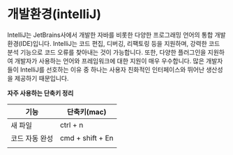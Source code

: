 # 개발환경(intelliJ)

IntelliJ는 JetBrains사에서 개발한 자바를 비롯한 다양한 프로그래밍 언어의 통합 개발 환경(IDE)입니다. IntelliJ는 코드 편집, 디버깅, 리팩토링 등을 지원하며, 강력한 코드 분석 기능으로 코드 오류를 찾아내는 것이 가능합니다. 또한, 다양한 플러그인을 지원하여 개발자가 사용하는 언어와 프레임워크에 대한 지원이 매우 우수합니다. 많은 개발자들이 IntelliJ를 선호하는 이유 중 하나는 사용자 친화적인 인터페이스와 뛰어난 생산성을 제공하기 때문입니다.





**자주 사용하는 단축키 정리**

| 기능       | 단축키(mac)         |
| -------- | ---------------- |
| 새 파일     | ctrl + n         |
| 코드 자동 완성 | cmd + shift + En |
|          |                  |

